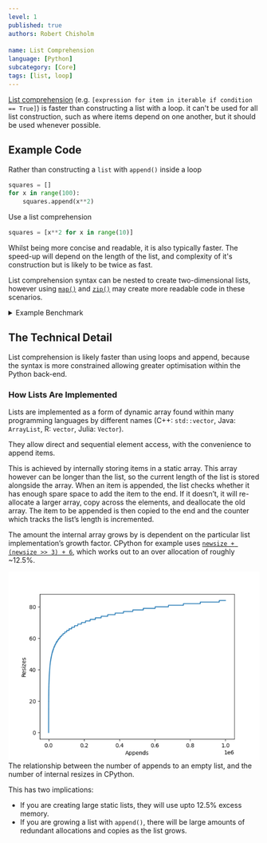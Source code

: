 ```yaml
---
level: 1
published: true
authors: Robert Chisholm

name: List Comprehension
language: [Python]
subcategory: [Core]
tags: [list, loop]
---
```


[List comprehension](https://docs.python.org/3/tutorial/datastructures.html#list-comprehensions) (e.g. `[expression for item in iterable if condition == True]`) is faster than constructing a list with a loop. it can't be used for all list construction, such as where items depend on one another, but it should be used whenever possible.

<!--more-->

## Example Code

Rather than constructing a `list` with `append()` inside a loop

```py
squares = []
for x in range(100):
    squares.append(x**2)
```

Use a list comprehension

```py
squares = [x**2 for x in range(10)]
```

Whilst being more concise and readable, it is also typically faster. The speed-up will depend on the length of the list, and complexity of it's construction but is likely to be twice as fast.

List comprehension syntax can be nested to create two-dimensional lists, however using [`map()`](https://docs.python.org/3/library/functions.html#map) and [`zip()`](https://docs.python.org/3/library/functions.html#zip) may create more readable code in these scenarios.

<!-- Todo, can this be made into a WebASM example? -->
<details markdown="block">
<summary>Example Benchmark</summary>
The below code provides a simple benchmark of creating a list of 100,000 consecutive integers using a three approaches.

```py
from timeit import timeit

# Construct the list appending each item individually
def list_append():
    li = []
    for i in range(100000):
        li.append(i)

# Construct the list by preallocating it, before setting each item to the correct value
def list_preallocate():
    li = [0]*100000
    for i in range(100000):
        li[i] = i

# Construct the list using list comprehension
def list_comprehension():
    li = [i for i in range(100000)]

repeats = 1000
print(f"Append: {timeit(list_append, number=repeats):.2f}ms")
print(f"Preallocate: {timeit(list_preallocate, number=repeats):.2f}ms")
print(f"Comprehension: {timeit(list_comprehension, number=repeats):.2f}ms")
```

In testing this produced the following results

```
list_append: 3.50ms
list_preallocate: 2.48ms
list_comprehension: 1.69ms
```

Using list comprehension was over 2x faster than using a loop and `append()`.

</details>

## The Technical Detail

List comprehension is likely faster than using loops and append, because the syntax is more constrained allowing greater optimisation within the Python back-end.

### How Lists Are Implemented

Lists are implemented as a form of dynamic array found within many programming languages by different names (C++: `std::vector`, Java: `ArrayList`, R: `vector`, Julia: `Vector`).

They allow direct and sequential element access, with the convenience to append items.

This is achieved by internally storing items in a static array. This array however can be longer than the list, so the current length of the list is stored alongside the array. When an item is appended, the list checks whether it has enough spare space to add the item to the end. If it doesn’t, it will re-allocate a larger array, copy across the elements, and deallocate the old array. The item to be appended is then copied to the end and the counter which tracks the list’s length is incremented.

The amount the internal array grows by is dependent on the particular list implementation’s growth factor. CPython for example uses [`newsize + (newsize >> 3) + 6`](https://github.com/python/cpython/blob/a571a2fd3fdaeafdfd71f3d80ed5a3b22b63d0f7/Objects/listobject.c#L74), which works out to an over allocation of roughly ~12.5%.

![A graph demonstrating the number of resizes required based on the number of appends to a list within CPython. The plot is almost vertical for x < 100,000, before tapering off.](/assets/python/cpython_list_allocations.png)<br/>The relationship between the number of appends to an empty list, and the number of internal resizes in CPython.

This has two implications:

* If you are creating large static lists, they will use upto 12.5% excess memory.
* If you are growing a list with `append()`, there will be large amounts of redundant allocations and copies as the list grows.
